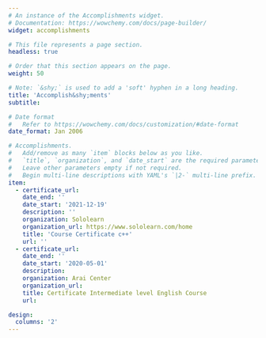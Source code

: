 ```yaml
---
# An instance of the Accomplishments widget.
# Documentation: https://wowchemy.com/docs/page-builder/
widget: accomplishments

# This file represents a page section.
headless: true

# Order that this section appears on the page.
weight: 50

# Note: `&shy;` is used to add a 'soft' hyphen in a long heading.
title: 'Accomplish&shy;ments'
subtitle:

# Date format
#   Refer to https://wowchemy.com/docs/customization/#date-format
date_format: Jan 2006

# Accomplishments.
#   Add/remove as many `item` blocks below as you like.
#   `title`, `organization`, and `date_start` are the required parameters.
#   Leave other parameters empty if not required.
#   Begin multi-line descriptions with YAML's `|2-` multi-line prefix.
item:
  - certificate_url: 
    date_end: ''
    date_start: '2021-12-19'
    description: ''
    organization: Sololearn
    organization_url: https://www.sololearn.com/home
    title: 'Course Certificate c++'
    url: ''
  - certificate_url: 
    date_end: ''
    date_start: '2020-05-01'
    description: 
    organization: Arai Center
    organization_url:
    title: Certificate Intermediate level English Course
    url: 

design:
  columns: '2'
---
```

